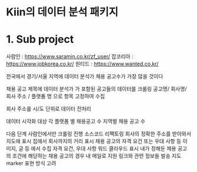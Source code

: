 # Kiin의 데이터 분석 패키지

# 1. Sub project 

사람인 : https://www.saramin.co.kr/zf_user/
잡코리아 : https://www.jobkorea.co.kr/
원티드 : https://www.wanted.co.kr/

전국에서 경기/서울 지역에 데이터 분석가 채용 공고수가 가장 많을 것이다

채용 공고 제목에 
데이터 분석가 가 포함된 공고들의 데이터를 크롤링
공고명/ 회사명/ 회사 주소 / 플랫폼 명 으로 항목 고정하여 수집

회사 주소를 시/도 단위로 데이터 전처리

데이터 시각화 대상 
각 플랫폼 별 채용공고 수
지역벌 채용 공고 수

다음 단계
사람인에서만 크롤링 진행
소스코드 리팩토링
회사의 정확한 주소를 받아와서 지도에 표시
집에서 회사까지의 거리 표시
채용 공고의 자격 요건 또는 우대 사항 등 이미지, 글 등 에서 수집
자격 요건, 우대 사항 워드 클라우드 표시
내가 정해둔 채용 공고의 조건에 해당하는 채용 공고의 경우 내 메일로 지원 링크와 관련 정보들 발송
지도 marker 표현 방식 고려



